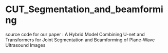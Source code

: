 # CUT_Segmentation_and_beamforming
source code for our paper : A Hybrid Model Combining U-net and Transformers for Joint Segmentation and Beamforming of Plane-Wave Ultrasound Images
